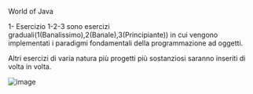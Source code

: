 ﻿World of Java

1- Esercizio 1-2-3 sono esercizi graduali(1(Banalissimo),2(Banale),3(Principiante)) in cui vengono implementati i paradigmi fondamentali della programmazione ad oggetti.

Altri esercizi di varia natura più progetti più sostanziosi saranno inseriti di volta in volta.

![image](C:\Users\claud\Desktop\Programmazione\java\Java_ripasso)
